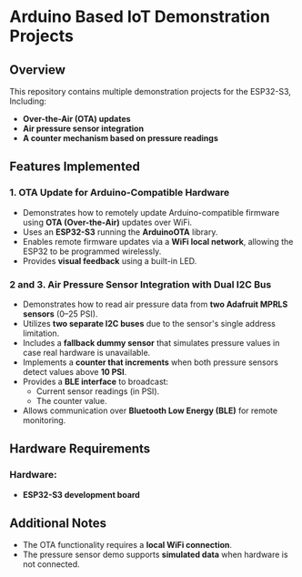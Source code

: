 # Arduino Based IoT Demonstration Projects

## Overview
This repository contains multiple demonstration projects for the ESP32-S3, Including:
- **Over-the-Air (OTA) updates**
- **Air pressure sensor integration**
- **A counter mechanism based on pressure readings**

## Features Implemented

### 1. OTA Update for Arduino-Compatible Hardware
- Demonstrates how to remotely update Arduino-compatible firmware using **OTA (Over-the-Air)** updates over WiFi.
- Uses an **ESP32-S3** running the **ArduinoOTA** library.
- Enables remote firmware updates via a **WiFi local network**, allowing the ESP32 to be programmed wirelessly.
- Provides **visual feedback** using a built-in LED.

### 2 and 3. Air Pressure Sensor Integration with Dual I2C Bus
- Demonstrates how to read air pressure data from **two Adafruit MPRLS sensors** (0–25 PSI).
- Utilizes **two separate I2C buses** due to the sensor's single address limitation.
- Includes a **fallback dummy sensor** that simulates pressure values in case real hardware is unavailable.
- Implements a **counter that increments** when both pressure sensors detect values above **10 PSI**.
- Provides a **BLE interface** to broadcast:
  - Current sensor readings (in PSI).
  - The counter value.
- Allows communication over **Bluetooth Low Energy (BLE)** for remote monitoring.

## Hardware Requirements

### Hardware:
- **ESP32-S3 development board**

## Additional Notes
- The OTA functionality requires a **local WiFi connection**.
- The pressure sensor demo supports **simulated data** when hardware is not connected.
